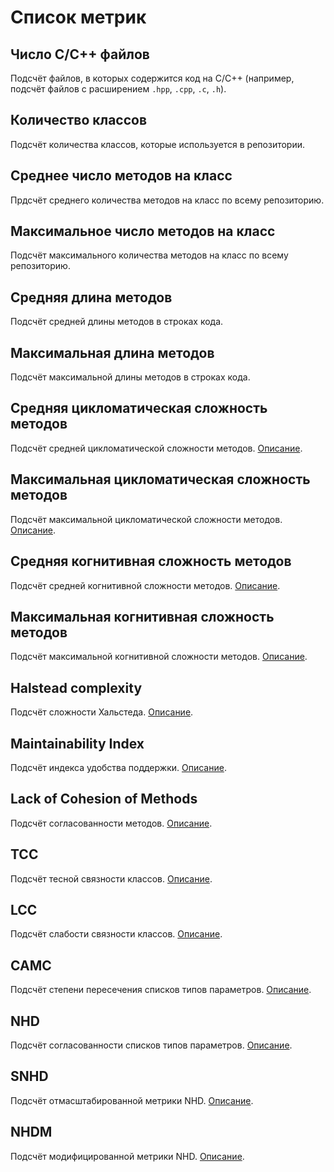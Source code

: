 # Список метрик
## Число C/C++ файлов
Подсчёт файлов, в которых содержится код на C/C++ (например, подсчёт файлов с расширением `.hpp`, `.cpp`, `.c`, `.h`).

## Количество классов
Подсчёт количества классов, которые используется в репозитории.

## Среднее число методов на класс
Прдсчёт среднего количества методов на класс по всему репозиторию.

## Максимальное число методов на класс
Подсчёт максимального количества методов на класс по всему репозиторию.

## Средняя длина методов
Подсчёт средней длины методов в строках кода.

## Максимальная длина методов
Подсчёт максимальной длины методов в строках кода.

## Средняя цикломатическая сложность методов
Подсчёт средней цикломатической сложности методов. [Описание](https://ru.wikipedia.org/wiki/%D0%A6%D0%B8%D0%BA%D0%BB%D0%BE%D0%BC%D0%B0%D1%82%D0%B8%D1%87%D0%B5%D1%81%D0%BA%D0%B0%D1%8F_%D1%81%D0%BB%D0%BE%D0%B6%D0%BD%D0%BE%D1%81%D1%82%D1%8C).

## Максимальная цикломатическая сложность методов
Подсчёт максимальной цикломатической сложности методов. [Описание](https://ru.wikipedia.org/wiki/%D0%A6%D0%B8%D0%BA%D0%BB%D0%BE%D0%BC%D0%B0%D1%82%D0%B8%D1%87%D0%B5%D1%81%D0%BA%D0%B0%D1%8F_%D1%81%D0%BB%D0%BE%D0%B6%D0%BD%D0%BE%D1%81%D1%82%D1%8C).

## Средняя когнитивная сложность методов
Подсчёт средней когнитивной сложности методов. [Описание](https://habr.com/ru/articles/565652/).

## Максимальная когнитивная сложность методов
Подсчёт максимальной когнитивной сложности методов. [Описание](https://habr.com/ru/articles/565652/).

## Halstead complexity
Подсчёт сложности Хальстеда. [Описание](https://en.wikipedia.org/wiki/Halstead_complexity_measures).

## Maintainability Index
Подсчёт индекса удобства поддержки. [Описание](https://learn.microsoft.com/ru-ru/visualstudio/code-quality/code-metrics-maintainability-index-range-and-meaning?view=vs-2022).

## Lack of Cohesion of Methods
Подсчёт согласованности методов. [Описание](https://blog.ndepend.com/lack-of-cohesion-methods/).

## TCC
Подсчёт тесной связности классов. [Описание](https://www.aivosto.com/project/help/pm-oo-cohesion.html).

## LCC
Подсчёт слабости связности классов. [Описание](https://www.aivosto.com/project/help/pm-oo-cohesion.html).

## CAMC
Подсчёт степени пересечения списков типов параметров. [Описание](https://www.scirp.org/pdf/JSEA20100400008_80076534.pdf).

## NHD
Подсчёт согласованности списков типов параметров. [Описание](https://www.scirp.org/pdf/JSEA20100400008_80076534.pdf).

## SNHD
Подсчёт отмасштабированной метрики NHD. [Описание](https://www.scirp.org/pdf/JSEA20100400008_80076534.pdf).

## NHDM
Подсчёт модифицированной метрики NHD. [Описание](https://www.scirp.org/pdf/JSEA20100400008_80076534.pdf).
